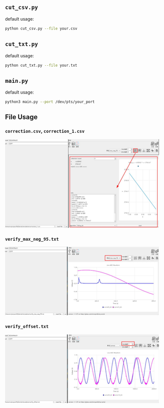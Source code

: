 ## `cut_csv.py`

default usage:

```bash
python cut_csv.py --file your.csv
```

## `cut_txt.py`

default usage:

```bash
python cut_txt.py --file your.txt
```

## `main.py`

default usage:

```bash
python3 main.py --port /dev/pts/your_port
```

## File Usage

### `correction.csv`, `correction_1.csv`

![verify correction](README/verify_correction.jpg)

### `verify_max_neg_95.txt`

![verify max neg 95](README/verify_max_neg_95.jpg)

### `verify_offset.txt`

![verify offset](README/verify_offset.jpg)
